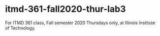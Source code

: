 # itmd-361-fall2020-thur-lab3
For ITMD 361 class, Fall semester 2020 Thursdays only, at Illinois Institute of Technology.
